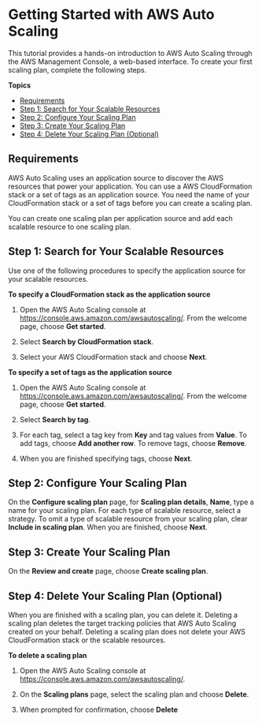 # Getting Started with AWS Auto Scaling<a name="auto-scaling-getting-started"></a>

This tutorial provides a hands\-on introduction to AWS Auto Scaling through the AWS Management Console, a web\-based interface\. To create your first scaling plan, complete the following steps\.

**Topics**
+ [Requirements](#gs-requirements)
+ [Step 1: Search for Your Scalable Resources](#gs-select-application)
+ [Step 2: Configure Your Scaling Plan](#gs-configure-scaling-plan)
+ [Step 3: Create Your Scaling Plan](#gs-create-scaling-plan)
+ [Step 4: Delete Your Scaling Plan \(Optional\)](#gs-delete-scaling-plan)

## Requirements<a name="gs-requirements"></a>

AWS Auto Scaling uses an application source to discover the AWS resources that power your application\. You can use a AWS CloudFormation stack or a set of tags as an application source\. You need the name of your CloudFormation stack or a set of tags before you can create a scaling plan\.

You can create one scaling plan per application source and add each scalable resource to one scaling plan\.

## Step 1: Search for Your Scalable Resources<a name="gs-select-application"></a>

Use one of the following procedures to specify the application source for your scalable resources\.

**To specify a CloudFormation stack as the application source**

1. Open the AWS Auto Scaling console at [https://console\.aws\.amazon\.com/awsautoscaling/](https://console.aws.amazon.com/awsautoscaling/)\. From the welcome page, choose **Get started**\.

1. Select **Search by CloudFormation stack**\.

1. Select your AWS CloudFormation stack and choose **Next**\.

**To specify a set of tags as the application source**

1. Open the AWS Auto Scaling console at [https://console\.aws\.amazon\.com/awsautoscaling/](https://console.aws.amazon.com/awsautoscaling/)\. From the welcome page, choose **Get started**\.

1. Select **Search by tag**\.

1. For each tag, select a tag key from **Key** and tag values from **Value**\. To add tags, choose **Add another row**\. To remove tags, choose **Remove**\.

1. When you are finished specifying tags, choose **Next**\.

## Step 2: Configure Your Scaling Plan<a name="gs-configure-scaling-plan"></a>

On the **Configure scaling plan** page, for **Scaling plan details**, **Name**, type a name for your scaling plan\. For each type of scalable resource, select a strategy\. To omit a type of scalable resource from your scaling plan, clear **Include in scaling plan**\. When you are finished, choose **Next**\.

## Step 3: Create Your Scaling Plan<a name="gs-create-scaling-plan"></a>

On the **Review and create** page, choose **Create scaling plan**\.

## Step 4: Delete Your Scaling Plan \(Optional\)<a name="gs-delete-scaling-plan"></a>

When you are finished with a scaling plan, you can delete it\. Deleting a scaling plan deletes the target tracking policies that AWS Auto Scaling created on your behalf\. Deleting a scaling plan does not delete your AWS CloudFormation stack or the scalable resources\.

**To delete a scaling plan**

1. Open the AWS Auto Scaling console at [https://console\.aws\.amazon\.com/awsautoscaling/](https://console.aws.amazon.com/awsautoscaling/)\.

1. On the **Scaling plans** page, select the scaling plan and choose **Delete**\.

1. When prompted for confirmation, choose **Delete**